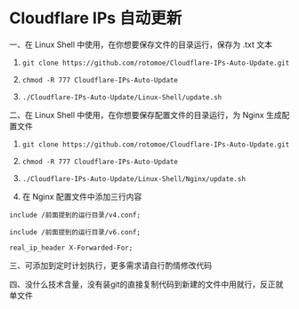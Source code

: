 # Cloudflare IPs 自动更新  

一、在 Linux Shell 中使用，在你想要保存文件的目录运行，保存为 .txt 文本  

1. `git clone https://github.com/rotomoe/Cloudflare-IPs-Auto-Update.git`  

2. `chmod -R 777 Cloudflare-IPs-Auto-Update`  

3. `./Cloudflare-IPs-Auto-Update/Linux-Shell/update.sh`

二、在 Linux Shell 中使用，在你想要保存配置文件的目录运行，为 Nginx 生成配置文件  

1. `git clone https://github.com/rotomoe/Cloudflare-IPs-Auto-Update.git`  

2. `chmod -R 777 Cloudflare-IPs-Auto-Update`  

3. `./Cloudflare-IPs-Auto-Update/Linux-Shell/Nginx/update.sh`  

4. 在 Nginx 配置文件中添加三行内容

`include /前面提到的运行目录/v4.conf;`  

`include /前面提到的运行目录/v6.conf;`  

`real_ip_header X-Forwarded-For;`  

三、可添加到定时计划执行，更多需求请自行酌情修改代码

四、没什么技术含量，没有装git的直接复制代码到新建的文件中用就行，反正就单文件
